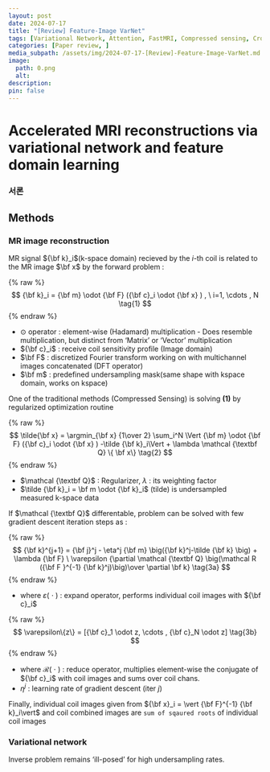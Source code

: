 ```yaml
---
layout: post
date: 2024-07-17
title: "[Review] Feature-Image VarNet"
tags: [Variational Network, Attention, FastMRI, Compressed sensing, Cross-domain learning, ]
categories: [Paper review, ]
media_subpath: /assets/img/2024-07-17-[Review]-Feature-Image-VarNet.md
image:
  path: 0.png
  alt:  
description:  
pin: false
---
```



# Accelerated MRI reconstructions via variational network and feature domain learning


### 서론


## Methods


### MR image reconstruction


MR signal ${\bf k}_i$(k-space domain) recieved by the _i_-th coil is related to the MR image $\bf x$ by the forward problem :


{% raw %}
$$
{\bf k}_i  = {\bf m} \odot {\bf F} ({\bf c}_i \odot {\bf x} ) , \ i=1, \cdots , N \tag{1}
$$
{% endraw %}

- $\odot$ operator : element-wise (Hadamard) multiplication - Does resemble multiplication, but distinct from ‘Matrix’ or ‘Vector’ multiplication
- ${\bf c}_i$ : receive coil sensitivity profile (Image domain)
- $\bf F$ : discretized Fourier transform working on with multichannel images concatenated (DFT operator)
- $\bf m$ : predefined undersampling mask(same shape with kspace domain, works on kspace)

One of the traditional methods (Compressed Sensing) is solving **(1)** by regularized optimization routine


{% raw %}
$$
\tilde{\bf x} = \argmin_{\bf x} {1\over 2} \sum_i^N \Vert {\bf m} \odot {\bf F} ({\bf c}_i \odot {\bf x} ) -\tilde {\bf k}_i\Vert + \lambda \mathcal {\textbf Q} \{ \bf x\} \tag{2}
$$
{% endraw %}

- $\mathcal {\textbf Q}$ : Regularizer, $\lambda$ : its weighting factor
- $\tilde {\bf k}_i = \bf m \odot  {\bf k}_i$ (tilde) is undersampled measured k-space data

If $\mathcal {\textbf Q}$ differentable, problem can be solved with few gradient descent iteration steps as :


{% raw %}
$$
{\bf k}^{j+1} = {\bf j}^j - \eta^j {\bf m} \big({\bf k}^j-\tilde {\bf k} \big) + \lambda {\bf F} \ \varepsilon {\partial \mathcal {\textbf Q} \big(\mathcal R ({\bf F }^{-1} {\bf k}^j)\big)\over \partial \bf k} \tag{3a}
$$
{% endraw %}

- where $\varepsilon(\ \cdot \ )$ : expand operator, performs individual coil images with ${\bf c}_i$

{% raw %}
$$
\varepsilon\{z\} = [{\bf c}_1 \odot z, \cdots , {\bf c}_N \odot z] \tag{3b}
$$
{% endraw %}

- where $\mathcal R (\ \cdot \ )$ : reduce operator, multiplies element-wise the conjugate of ${\bf c}_i$ with coil images and sums over coil chans.
- $\eta^j$ : learning rate of gradient descent (iter $j$)

Finally, individual coil images given from ${\bf x}_i = \vert {\bf F}^{-1} {\bf k}_i\vert$ and coil combined images are `sum of sqaured roots` of individual coil images


### Variational network


Inverse problem remains ‘ill-posed’ for high undersampling rates. 



<script>
  window.MathJax = {
    tex: {
      macros: {
        R: "\\mathbb{R}",
        N: "\\mathbb{N}",
        Z: "\\mathbb{Z}",
        Q: "\\mathbb{Q}",
        C: "\\mathbb{C}",
        proj: "\\operatorname{proj}",
        rank: "\\operatorname{rank}",
        im: "\\operatorname{im}",
        dom: "\\operatorname{dom}",
        codom: "\\operatorname{codom}",
        argmax: "\\operatorname*{arg\,max}",
        argmin: "\\operatorname*{arg\,min}",
        "\{": "\\lbrace",
        "\}": "\\rbrace",
        sub: "\\subset",
        sup: "\\supset",
        sube: "\\subseteq",
        supe: "\\supseteq"
      },
      tags: "ams",
      strict: false, 
      inlineMath: [["$", "$"], ["\\(", "\\)"]],
      displayMath: [["$$", "$$"], ["\\[", "\\]"]]
    },
    options: {
      skipHtmlTags: ["script", "noscript", "style", "textarea", "pre"]
    }
  };
</script>
<script async src="https://cdn.jsdelivr.net/npm/mathjax@3/es5/tex-mml-chtml.js"></script>
